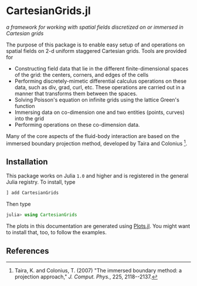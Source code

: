 # CartesianGrids.jl

*a framework for working with spatial fields discretized on or immersed in Cartesian grids*

The purpose of this package is to enable easy setup of and operations on spatial fields on 2-d uniform staggered Cartesian grids. Tools are provided for
*  Constructing field data that lie in the different finite-dimensional spaces of the grid: the centers, corners, and edges of the cells
*  Performing discretely-mimetic differential calculus operations on these data, such as div, grad, curl, etc. These operations are carried out in a manner that transforms them between the spaces.
*  Solving Poisson's equation on infinite grids using the lattice Green's function
*  Immersing data on co-dimension one and two entities (points, curves) into the grid
*  Performing operations on these co-dimension data.

Many of the core aspects of the fluid-body interaction are based on the immersed boundary projection method, developed by Taira and Colonius [^1].

## Installation

This package works on Julia `1.0` and higher and is registered in the general Julia registry. To install, type
```julia
] add CartesianGrids
```

Then type
```julia
julia> using CartesianGrids
```

The plots in this documentation are generated using [Plots.jl](http://docs.juliaplots.org/latest/).
You might want to install that, too, to follow the examples.

## References

[^1]: Taira, K. and Colonius, T. (2007) "The immersed boundary method: a projection approach," *J. Comput. Phys.*, 225, 2118--2137.
